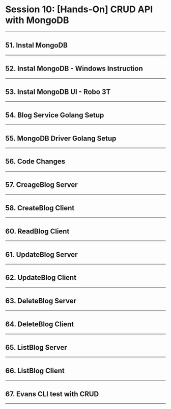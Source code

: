 # Session 10: [Hands-On] CRUD API with MongoDB 

---

## 51. Instal MongoDB

---

## 52. Instal MongoDB - Windows Instruction

---

## 53. Instal MongoDB UI - Robo 3T

---

## 54. Blog Service Golang Setup

---

## 55. MongoDB Driver Golang Setup

---

## 56. Code Changes

---

## 57. CreageBlog Server

---

## 58. CreateBlog Client

---

## 60. ReadBlog Client

---

## 61. UpdateBlog Server

---

## 62. UpdateBlog Client

---

## 63. DeleteBlog Server

---

## 64. DeleteBlog Client

---

## 65. ListBlog Server

---

## 66. ListBlog Client

---

## 67. Evans CLI test with CRUD

---
